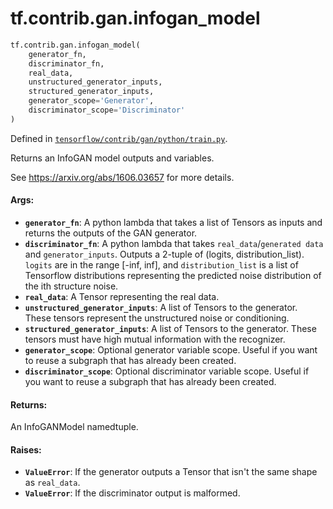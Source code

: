 <div itemscope itemtype="http://developers.google.com/ReferenceObject">
<meta itemprop="name" content="tf.contrib.gan.infogan_model" />
<meta itemprop="path" content="Stable" />
</div>

# tf.contrib.gan.infogan_model

``` python
tf.contrib.gan.infogan_model(
    generator_fn,
    discriminator_fn,
    real_data,
    unstructured_generator_inputs,
    structured_generator_inputs,
    generator_scope='Generator',
    discriminator_scope='Discriminator'
)
```



Defined in [`tensorflow/contrib/gan/python/train.py`](/code/stable/tensorflow/contrib/gan/python/train.py).

Returns an InfoGAN model outputs and variables.

See https://arxiv.org/abs/1606.03657 for more details.

#### Args:

* <b>`generator_fn`</b>: A python lambda that takes a list of Tensors as inputs and
    returns the outputs of the GAN generator.
* <b>`discriminator_fn`</b>: A python lambda that takes `real_data`/`generated data`
    and `generator_inputs`. Outputs a 2-tuple of (logits, distribution_list).
    `logits` are in the range [-inf, inf], and `distribution_list` is a list
    of Tensorflow distributions representing the predicted noise distribution
    of the ith structure noise.
* <b>`real_data`</b>: A Tensor representing the real data.
* <b>`unstructured_generator_inputs`</b>: A list of Tensors to the generator.
    These tensors represent the unstructured noise or conditioning.
* <b>`structured_generator_inputs`</b>: A list of Tensors to the generator.
    These tensors must have high mutual information with the recognizer.
* <b>`generator_scope`</b>: Optional generator variable scope. Useful if you want to
    reuse a subgraph that has already been created.
* <b>`discriminator_scope`</b>: Optional discriminator variable scope. Useful if you
    want to reuse a subgraph that has already been created.


#### Returns:

An InfoGANModel namedtuple.


#### Raises:

* <b>`ValueError`</b>: If the generator outputs a Tensor that isn't the same shape as
    `real_data`.
* <b>`ValueError`</b>: If the discriminator output is malformed.